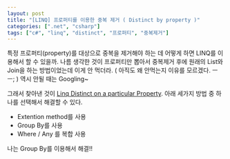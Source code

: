 ```yaml
---
layout: post
title: "[LINQ] 프로퍼티를 이용한 중복 제거 ( Distinct by property )"
categories: [".net", "csharp"]
tags: ["c#", "linq", "distinct", "프로퍼티", "중복제거"]
---
```


특정 프로퍼티(property)를 대상으로 중복을 제거해야 하는 데 어떻게 하면 LINQ를 이용해서 할 수 있을까.
나름 생각한 것이 프로퍼티만 뽑아서 중복제거 후에 원래의 List와 Join을 하는 방법이었는데 이게 안 먹더라.
( 아직도 왜 안먹는지 이유를 모르겠다. ㅡㅡ; )
역시 안될 때는 Googling~

그래서 찾아낸 것이 [Linq Distinct on a particular Property][LinqDistinct].
아래 세가지 방법 중 하나를 선택해서 해결할 수 있다.

+ Extention method를 사용
+ Group By를 사용
+ Where / Any 를 복합 사용

나는 Group By를 이용해서 해결!!

[LinqDistinct]: http://stackoverflow.com/questions/489258/linq-distinct-on-a-particular-property